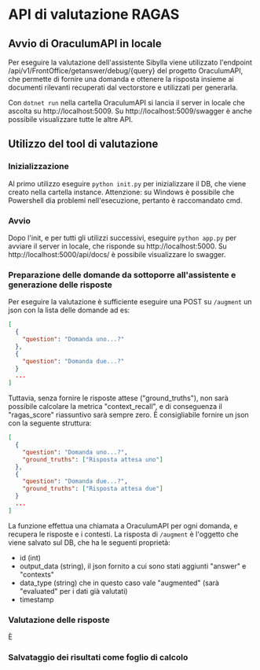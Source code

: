 # API di valutazione RAGAS

## Avvio di OraculumAPI in locale

Per eseguire la valutazione dell'assistente Sibylla viene utilizzato l'endpoint /api/v1/FrontOffice/getanswer/debug/{query} del progetto OraculumAPI, che permette di fornire una domanda e ottenere la risposta insieme ai documenti rilevanti recuperati dal vectorstore e utilizzati per generarla.

Con `dotnet run` nella cartella OraculumAPI si lancia il server in locale che ascolta su http://localhost:5009.
Su http://localhost:5009/swagger è anche possibile visualizzare tutte le altre API.

## Utilizzo del tool di valutazione

### Inizializzazione

Al primo utilizzo eseguire `python init.py` per inizializzare il DB, che viene creato nella cartella instance. Attenzione: su Windows è possibile che Powershell dia problemi nell'esecuzione, pertanto è raccomandato cmd.

### Avvio

Dopo l'init, e per tutti gli utilizzi successivi, eseguire `python app.py` per avviare il server in locale, che risponde su http://localhost:5000.
Su http://localhost:5000/api/docs/ è possibile visualizzare lo swagger.

### Preparazione delle domande da sottoporre all'assistente e generazione delle risposte

Per eseguire la valutazione è sufficiente eseguire una POST su `/augment` un json con la lista delle domande ad es:

```json
[
  {
    "question": "Domanda uno...?"
  },
  {
    "question": "Domanda due...?"
  }
  ...
]
```

Tuttavia, senza fornire le risposte attese ("ground_truths"), non sarà possibile calcolare la metrica "context_recall", e di conseguenza il "ragas_score" riassuntivo sarà sempre zero.
È consigliabile fornire un json con la seguente struttura:

```json
[
  {
    "question": "Domanda uno...?",
    "ground_truths": ["Risposta attesa uno"]
  },
  {
    "question": "Domanda due...?",
    "ground_truths": ["Risposta attesa due"]
  }
  ...
]
```

La funzione effettua una chiamata a OraculumAPI per ogni domanda, e recupera le risposte e i contesti. La risposta di `/augment` è l'oggetto che viene salvato sul DB, che ha le seguenti proprietà:

- id (int)
- output_data (string), il json fornito a cui sono stati aggiunti "answer" e "contexts"
- data_type (string) che in questo caso vale "augmented" (sarà "evaluated" per i dati già valutati)
- timestamp

### Valutazione delle risposte

È

### Salvataggio dei risultati come foglio di calcolo
